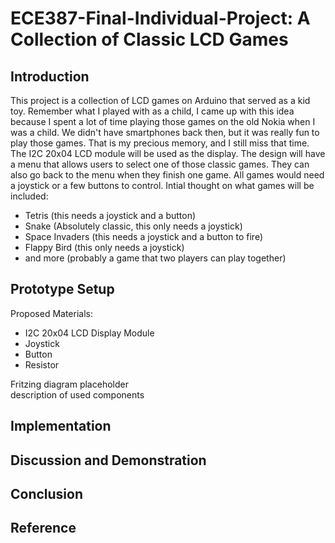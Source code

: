 # ECE387-Final-Individual-Project: A Collection of Classic LCD Games
## Introduction
This project is a collection of LCD games on Arduino that served as a kid toy. Remember what I played with as a child, I came up with this idea because I spent a lot of time playing those games on the old Nokia when I was a child. We didn't have smartphones back then, but it was really fun to play those games. That is my precious memory, and I still miss that time. <br/>The I2C 20x04 LCD module will be used as the display. The design will have a menu that allows users to select one of those classic games. They can also go back to the menu when they finish one game. All games would need a joystick or a few buttons to control.
Intial thought on what games will be included:
* Tetris (this needs a joystick and a button)
* Snake (Absolutely classic, this only needs a joystick)
* Space Invaders (this needs a joystick and a button to fire)
* Flappy Bird (this only needs a joystick)
* and more (probably a game that two players can play together)
## Prototype Setup
Proposed Materials:
* I2C 20x04 LCD Display Module
* Joystick
* Button
* Resistor

Fritzing diagram placeholder<br/>
description of used components 
## Implementation
## Discussion and Demonstration
## Conclusion
## Reference
